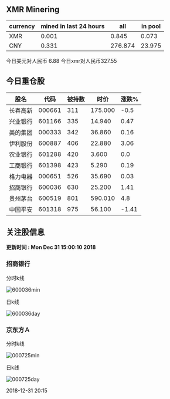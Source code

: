 ## XMR Minering

|currency|mined in last 24 hours|all|in pool|
|---|---|---|---|
|XMR|0.001|0.845|0.073|
|CNY|0.331|276.874|23.975|

今日美元对人民币 6.88	今日xmr对人民币327.55


## 今日重仓股 

|股名|代码|被持数|时价|涨跌%|
|---|---|---|---|---|
|长春高新|000661|311|175.000|-0.5|
|兴业银行|601166|335|14.940|0.47|
|美的集团|000333|342|36.860|0.16|
|伊利股份|600887|406|22.880|3.06|
|农业银行|601288|420|3.600|0.0|
|工商银行|601398|423|5.290|0.19|
|格力电器|000651|526|35.690|0.03|
|招商银行|600036|630|25.200|1.41|
|贵州茅台|600519|801|590.010|4.8|
|中国平安|601318|975|56.100|-1.41|

## 关注股信息
**更新时间 : Mon Dec 31 15:00:10 2018**
### 招商银行 
分时k线

![600036min](http://image.sinajs.cn/newchart/min/n/sh600036.gif)

日k线

![600036day](http://image.sinajs.cn/newchart/daily/n/sh600036.gif)

### 京东方Ａ 
分时k线

![000725min](http://image.sinajs.cn/newchart/min/n/sz000725.gif)

日k线

![000725day](http://image.sinajs.cn/newchart/daily/n/sz000725.gif)

2018-12-31 20:15
